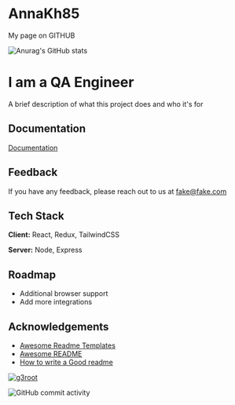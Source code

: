 # AnnaKh85
 My page on GITHUB

![Anurag's GitHub stats](https://github-readme-stats.vercel.app/api?username=AnnaKh85&show_icons=true)

# I am a QA Engineer

A brief description of what this project does and who it's for
## Documentation

[Documentation](https://linktodocumentation)
## Feedback

If you have any feedback, please reach out to us at fake@fake.com
## Tech Stack

**Client:** React, Redux, TailwindCSS

**Server:** Node, Express
## Roadmap

- Additional browser support
- Add more integrations
## Acknowledgements

- [Awesome Readme Templates](https://awesomeopensource.com/project/AnnaKh85/awesome-README-templates)
- [Awesome README](https://github.com/AnnaKh85/awesome-readme)
- [How to write a Good readme](https://bulldogjob.com/news/449-how-to-write-a-good-readme-for-your-github-project)
    
<p align="left">
<a href="https://github.com/AnnaKh85/github-profile-trophy">
<img src="https://github-profile-trophy.vercel.app/?username=AnnaKh85" alt="g3root" />
</a>
</p>

![GitHub commit activity](https://img.shields.io/github/commit-activity/w/AnnaKh85/AnnaKh85)